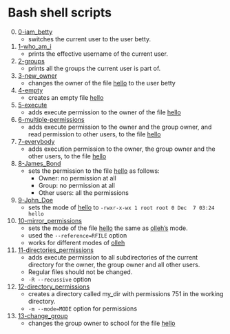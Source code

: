 #  Bash shell scripts

0.  [0-iam_betty](0-iam_betty)
    - switches the current user to the user betty.
1.  [1-who_am_i](1-who_am_i)
    - prints the effective username of the current user.
2.  [2-groups](2-groups)
    - prints all the groups the current user is part of.
3.  [3-new_owner](3-new_owner)
    - changes the owner of the file [hello](hello) to the user betty
4.  [4-empty](4-empty)
    - creates an empty file [hello](hello)
5.  [5-execute](5-execute)
    - adds execute permission to the owner of the file [hello](hello)
6.  [6-multiple-permissions](6-multiple-permissions)
    - adds execute permission to the owner and the group owner, and read permission to other users, to the file [hello](hello)
7.  [7-everybody](7-everybody)
    - adds execution permission to the owner, the group owner and the other users, to the file [hello](hello)
8.  [8-James_Bond](8-James_Bond)
    - sets the permission to the file [hello](hello) as follows:
      - Owner: no permission at all
      - Group: no permission at all
      -  Other users: all the permissions
9.  [9-John_Doe](9-John_Doe)
    - sets the mode of [hello](hello) to `-rwxr-x-wx 1 root root 0 Dec  7 03:24 hello`
10. [10-mirror_permissions](10-mirror_permissions)
    - sets the mode of the file [hello](hello) the same as [olleh’s](olleh) mode.
    - used the `--reference=RFILE` option
    - works for different modes of [olleh](olleh)
11. [11-directories_permissions](11-directories_permissions)
    -  adds execute permission to all subdirectories of the current directory for the owner, the group owner and all other users.
    -  Regular files should not be changed.
    -  `-R --recussive` option
12. [12-directory_permissions](12-directory_permissions)
    - creates a directory called my_dir with permissions 751 in the working directory.
    - `-m --mode=MODE` option for permissions
13. [13-change_group](13-change_group)
    - changes the group owner to school for the file [hello](hello)